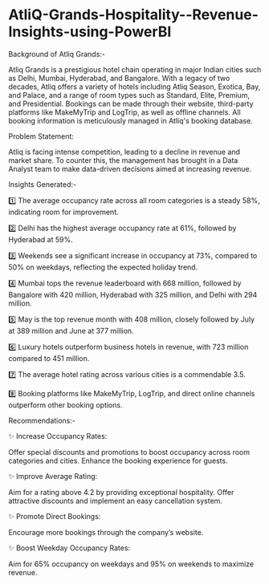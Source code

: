 # AtliQ-Grands-Hospitality--Revenue-Insights-using-PowerBI

 Background of Atliq Grands:-

Atliq Grands is a prestigious hotel chain operating in major Indian cities such as Delhi, Mumbai, Hyderabad, and Bangalore. With a legacy of two decades, Atliq offers a variety of hotels including Atliq Season, Exotica, Bay, and Palace, and a range of room types such as Standard, Elite, Premium, and Presidential. Bookings can be made through their website, third-party platforms like MakeMyTrip and LogTrip, as well as offline channels. All booking information is meticulously managed in Atliq's booking database.

Problem Statement:

Atliq is facing intense competition, leading to a decline in revenue and market share. To counter this, the management has brought in a Data Analyst team to make data-driven decisions aimed at increasing revenue.

Insights Generated:-

1️⃣ The average occupancy rate across all room categories is a steady 58%, indicating room for improvement.

2️⃣ Delhi has the highest average occupancy rate at 61%, followed by Hyderabad at 59%.

3️⃣ Weekends see a significant increase in occupancy at 73%, compared to 50% on weekdays, reflecting the expected holiday trend.

4️⃣ Mumbai tops the revenue leaderboard with 668 million, followed by Bangalore with 420 million, Hyderabad with 325 million, and Delhi with 294 million.

5️⃣ May is the top revenue month with 408 million, closely followed by July at 389 million and June at 377 million.

6️⃣ Luxury hotels outperform business hotels in revenue, with 723 million compared to 451 million.

7️⃣ The average hotel rating across various cities is a commendable 3.5.

8️⃣ Booking platforms like MakeMyTrip, LogTrip, and direct online channels outperform other booking options.

Recommendations:-

✨ Increase Occupancy Rates:

Offer special discounts and promotions to boost occupancy across room categories and cities.
Enhance the booking experience for guests.

✨ Improve Average Rating:

Aim for a rating above 4.2 by providing exceptional hospitality.
Offer attractive discounts and implement an easy cancellation system.

✨ Promote Direct Bookings:

Encourage more bookings through the company’s website.

✨ Boost Weekday Occupancy Rates:

Aim for 65% occupancy on weekdays and 95% on weekends to maximize revenue.
